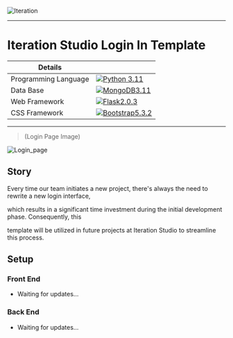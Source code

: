 ![Iteration](https://i.imgur.com/8FBn25X.png )

- - -
#  Iteration Studio Login In Template

| Details            |              |
|-----------------------|---------------|
| Programming Language |  [![Python 3.11](https://img.shields.io/badge/python-3.11-blue.svg)](https://www.python.org/downloads/release/python-311/) |
| Data Base |  [![MongoDB3.11](https://img.shields.io/badge/pymongo-3.12.0-red.svg)](https://www.python.org/downloads/release/python-311/) |
|Web  Framework|  [![Flask2.0.3](https://img.shields.io/badge/flask-2.03-g.svg)](https://flask.palletsprojects.com/en/3.0.x/) |
|CSS Framework|  [![Bootstrap5.3.2](https://img.shields.io/badge/bootstrap-5.3.2-yellow.svg)](https://getbootstrap.com/docs/5.3/getting-started/introduction/) |
- - -
>(Login Page Image)

![Login_page](https://i.imgur.com/tsoWWlK.png)


##  Story

Every time our team initiates a new project, there's always the need to rewrite a new login interface,

which results in a significant time investment during the initial development phase. Consequently, this 

template will be utilized in future projects at Iteration Studio to streamline this process.

##  Setup
### Front End 
- Waiting for updates...

### Back End
- Waiting for updates...









